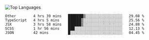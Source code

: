 ![Top Languages](https://github-readme-stats.vercel.app/api/top-langs/?username=zunkelty&show_icons=true&layout=compact)

<!--START_SECTION:waka-->
```text
Other        4 hrs 39 mins   ███████▒░░░░░░░░░░░░░░░░░   29.08 % 
TypeScript   4 hrs 5 mins    ██████▒░░░░░░░░░░░░░░░░░░   25.56 % 
JSX          3 hrs 58 mins   ██████▒░░░░░░░░░░░░░░░░░░   24.88 % 
SCSS         1 hr 56 mins    ███░░░░░░░░░░░░░░░░░░░░░░   12.13 % 
JSON         42 mins         █░░░░░░░░░░░░░░░░░░░░░░░░   04.45 % 
```
<!--END_SECTION:waka-->

